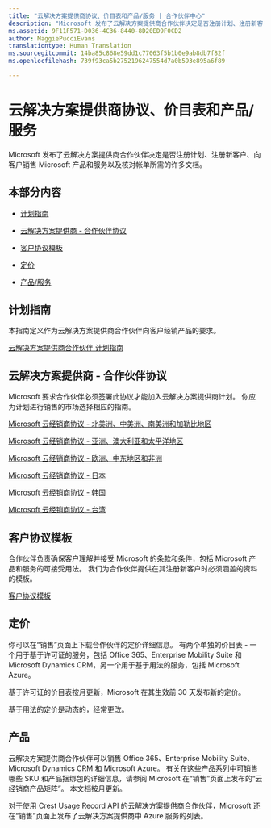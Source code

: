 ```yaml
---
title: "云解决方案提供商协议、价目表和产品/服务 | 合作伙伴中心"
description: "Microsoft 发布了云解决方案提供商合作伙伴决定是否注册计划、注册新客户、向客户销售 Microsoft 产品和服务以及核对帐单所需的许多文档。"
ms.assetid: 9F11F571-D036-4C36-8440-8D20ED9F0CD2
author: MaggiePucciEvans
translationtype: Human Translation
ms.sourcegitcommit: 14ba85c868e59dd1c77063f5b1b0e9ab8db7f82f
ms.openlocfilehash: 739f93ca5b2752196247554d7a0b593e895a6f89

---
```


# 云解决方案提供商协议、价目表和产品/服务


Microsoft 发布了云解决方案提供商合作伙伴决定是否注册计划、注册新客户、向客户销售 Microsoft 产品和服务以及核对帐单所需的许多文档。

## 本部分内容


-   [计划指南](#programguide)

-   [云解决方案提供商 - 合作伙伴协议](#partneragreement)

-   [客户协议模板](#customeragreementtemplate)

-   [定价](#pricing)

-   [产品/服务](#offers)

## <a href="" id="programguide"></a>计划指南


本指南定义作为云解决方案提供商合作伙伴向客户经销产品的要求。

[云解决方案提供商合作伙伴 计划指南](http://go.microsoft.com/fwlink/p/?LinkId=617100)

## <a href="" id="partneragreement"></a>云解决方案提供商 - 合作伙伴协议


Microsoft 要求合作伙伴必须签署此协议才能加入云解决方案提供商计划。 你应为计划进行销售的市场选择相应的指南。

[Microsoft 云经销商协议 - 北美洲、中美洲、南美洲和加勒比地区](http://go.microsoft.com/fwlink/p/?LinkId=617094)

[Microsoft 云经销商协议 - 亚洲、澳大利亚和太平洋地区](http://go.microsoft.com/fwlink/p/?LinkId=617095)

[Microsoft 云经销商协议 - 欧洲、中东地区和非洲](http://go.microsoft.com/fwlink/p/?LinkId=617096)

[Microsoft 云经销商协议 - 日本](http://go.microsoft.com/fwlink/p/?LinkId=617097)

[Microsoft 云经销商协议 - 韩国](http://go.microsoft.com/fwlink/p/?LinkId=617098)

[Microsoft 云经销商协议 - 台湾](http://go.microsoft.com/fwlink/p/?LinkId=617099)

## <a href="" id="customeragreementtemplate"></a>客户协议模板


合作伙伴负责确保客户理解并接受 Microsoft 的条款和条件，包括 Microsoft 产品和服务的可接受用法。 我们为合作伙伴提供在其注册新客户时必须涵盖的资料的模板。

[客户协议模板](http://go.microsoft.com/fwlink/p/?LinkId=617101)

## 定价


你可以在“销售”页面上下载合作伙伴的定价详细信息。 有两个单独的价目表 - 一个用于基于许可证的服务，包括 Office 365、Enterprise Mobility Suite 和 Microsoft Dynamics CRM，另一个用于基于用法的服务，包括 Microsoft Azure。

基于许可证的价目表按月更新，Microsoft 在其生效前 30 天发布新的定价。

基于用法的定价是动态的，经常更改。

## 产品


云解决方案提供商合作伙伴可以销售 Office 365、Enterprise Mobility Suite、Microsoft Dynamics CRM 和 Microsoft Azure。 有关在这些产品系列中可销售哪些 SKU 和产品捆绑包的详细信息，请参阅 Microsoft 在“销售”页面上发布的“云经销商产品矩阵”。 本文档按月更新。

对于使用 Crest Usage Record API 的云解决方案提供商合作伙伴，Microsoft 还在“销售”页面上发布了云解决方案提供商中 Azure 服务的列表。

 

 






<!--HONumber=Nov16_HO3-->


